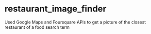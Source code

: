 # restaurant_image_finder
Used Google Maps and Foursquare APIs to get a picture of the closest restaurant of a food search term
